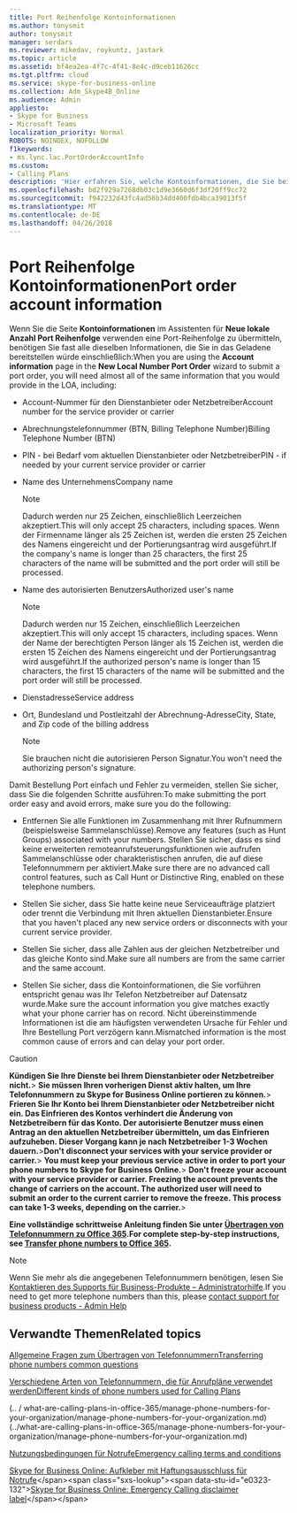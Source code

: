 ```yaml
---
title: Port Reihenfolge Kontoinformationen
ms.author: tonysmit
author: tonysmit
manager: serdars
ms.reviewer: mikedav, roykuntz, jastark
ms.topic: article
ms.assetid: bf4ea2ea-4f7c-4f41-8e4c-d9ceb11626cc
ms.tgt.pltfrm: cloud
ms.service: skype-for-business-online
ms.collection: Adm_Skype4B_Online
ms.audience: Admin
appliesto:
- Skype for Business
- Microsoft Teams
localization_priority: Normal
ROBOTS: NOINDEX, NOFOLLOW
f1keywords:
- ms.lync.lac.PortOrderAccountInfo
ms.custom:
- Calling Plans
description: 'Hier erfahren Sie, welche Kontoinformationen, die Sie beim Arbeiten mit dem Assistenten für eine neue lokale Anzahl Port Reihenfolge benötigen. '
ms.openlocfilehash: bd2f929a7268db03c1d9e3660d6f3df20ff9cc72
ms.sourcegitcommit: f942232d43fc4ad56b34dd400fdb4bca39013f5f
ms.translationtype: MT
ms.contentlocale: de-DE
ms.lasthandoff: 04/26/2018
---
```

# <a name="port-order-account-information"></a><span data-ttu-id="e0323-103">Port Reihenfolge Kontoinformationen</span><span class="sxs-lookup"><span data-stu-id="e0323-103">Port order account information</span></span>

<span data-ttu-id="e0323-104">Wenn Sie die Seite **Kontoinformationen** im Assistenten für **Neue lokale Anzahl Port Reihenfolge** verwenden eine Port-Reihenfolge zu übermitteln, benötigen Sie fast alle dieselben Informationen, die Sie in das Geladene bereitstellen würde einschließlich:</span><span class="sxs-lookup"><span data-stu-id="e0323-104">When you are using the **Account information** page in the **New Local Number Port Order** wizard to submit a port order, you will need almost all of the same information that you would provide in the LOA, including:</span></span>
  
- <span data-ttu-id="e0323-105">Account-Nummer für den Dienstanbieter oder Netzbetreiber</span><span class="sxs-lookup"><span data-stu-id="e0323-105">Account number for the service provider or carrier</span></span>
    
- <span data-ttu-id="e0323-106">Abrechnungstelefonnummer (BTN, Billing Telephone Number)</span><span class="sxs-lookup"><span data-stu-id="e0323-106">Billing Telephone Number (BTN)</span></span>
    
- <span data-ttu-id="e0323-107">PIN - bei Bedarf vom aktuellen Dienstanbieter oder Netzbetreiber</span><span class="sxs-lookup"><span data-stu-id="e0323-107">PIN - if needed by your current service provider or carrier</span></span>
    
- <span data-ttu-id="e0323-108">Name des Unternehmens</span><span class="sxs-lookup"><span data-stu-id="e0323-108">Company name</span></span>
    
    > [!NOTE]
    > <span data-ttu-id="e0323-109">Dadurch werden nur 25 Zeichen, einschließlich Leerzeichen akzeptiert.</span><span class="sxs-lookup"><span data-stu-id="e0323-109">This will only accept 25 characters, including spaces.</span></span> <span data-ttu-id="e0323-110">Wenn der Firmenname länger als 25 Zeichen ist, werden die ersten 25 Zeichen des Namens eingereicht und der Portierungsantrag wird ausgeführt.</span><span class="sxs-lookup"><span data-stu-id="e0323-110">If the company's name is longer than 25 characters, the first 25 characters of the name will be submitted and the port order will still be processed.</span></span> 
  
- <span data-ttu-id="e0323-111">Name des autorisierten Benutzers</span><span class="sxs-lookup"><span data-stu-id="e0323-111">Authorized user's name</span></span>
    
    > [!NOTE]
    > <span data-ttu-id="e0323-112">Dadurch werden nur 15 Zeichen, einschließlich Leerzeichen akzeptiert.</span><span class="sxs-lookup"><span data-stu-id="e0323-112">This will only accept 15 characters, including spaces.</span></span> <span data-ttu-id="e0323-113">Wenn der Name der berechtigten Person länger als 15 Zeichen ist, werden die ersten 15 Zeichen des Namens eingereicht und der Portierungsantrag wird ausgeführt.</span><span class="sxs-lookup"><span data-stu-id="e0323-113">If the authorized person's name is longer than 15 characters, the first 15 characters of the name will be submitted and the port order will still be processed.</span></span> 
  
- <span data-ttu-id="e0323-114">Dienstadresse</span><span class="sxs-lookup"><span data-stu-id="e0323-114">Service address</span></span>
    
- <span data-ttu-id="e0323-115">Ort, Bundesland und Postleitzahl der Abrechnung-Adresse</span><span class="sxs-lookup"><span data-stu-id="e0323-115">City, State, and Zip code of the billing address</span></span>
    
    > [!NOTE]
    > <span data-ttu-id="e0323-116">Sie brauchen nicht die autorisieren Person Signatur.</span><span class="sxs-lookup"><span data-stu-id="e0323-116">You won't need the authorizing person's signature.</span></span> 
  
<span data-ttu-id="e0323-117">Damit Bestellung Port einfach und Fehler zu vermeiden, stellen Sie sicher, dass Sie die folgenden Schritte ausführen:</span><span class="sxs-lookup"><span data-stu-id="e0323-117">To make submitting the port order easy and avoid errors, make sure you do the following:</span></span>
  
- <span data-ttu-id="e0323-118">Entfernen Sie alle Funktionen im Zusammenhang mit Ihrer Rufnummern (beispielsweise Sammelanschlüsse).</span><span class="sxs-lookup"><span data-stu-id="e0323-118">Remove any features (such as Hunt Groups) associated with your numbers.</span></span> <span data-ttu-id="e0323-119">Stellen Sie sicher, dass es sind keine erweiterten remoteanrufsteuerungsfunktionen wie aufrufen Sammelanschlüsse oder charakteristischen anrufen, die auf diese Telefonnummern per aktiviert.</span><span class="sxs-lookup"><span data-stu-id="e0323-119">Make sure there are no advanced call control features, such as Call Hunt or Distinctive Ring, enabled on these telephone numbers.</span></span>
    
- <span data-ttu-id="e0323-120">Stellen Sie sicher, dass Sie hatte keine neue Serviceaufträge platziert oder trennt die Verbindung mit Ihren aktuellen Dienstanbieter.</span><span class="sxs-lookup"><span data-stu-id="e0323-120">Ensure that you haven't placed any new service orders or disconnects with your current service provider.</span></span>
    
- <span data-ttu-id="e0323-121">Stellen Sie sicher, dass alle Zahlen aus der gleichen Netzbetreiber und das gleiche Konto sind.</span><span class="sxs-lookup"><span data-stu-id="e0323-121">Make sure all numbers are from the same carrier and the same account.</span></span>
    
- <span data-ttu-id="e0323-122">Stellen Sie sicher, dass die Kontoinformationen, die Sie vorführen entspricht genau was Ihr Telefon Netzbetreiber auf Datensatz wurde.</span><span class="sxs-lookup"><span data-stu-id="e0323-122">Make sure the account information you give matches exactly what your phone carrier has on record.</span></span> <span data-ttu-id="e0323-123">Nicht übereinstimmende Informationen ist die am häufigsten verwendeten Ursache für Fehler und Ihre Bestellung Port verzögern kann.</span><span class="sxs-lookup"><span data-stu-id="e0323-123">Mismatched information is the most common cause of errors and can delay your port order.</span></span>
    
> [!CAUTION]
> <span data-ttu-id="e0323-124">**Kündigen Sie Ihre Dienste bei Ihrem Dienstanbieter oder Netzbetreiber nicht.**> **Sie müssen Ihren vorherigen Dienst aktiv halten, um Ihre Telefonnummern zu Skype for Business Online portieren zu können.**> **Frieren Sie Ihr Konto bei Ihrem Dienstanbieter oder Netzbetreiber nicht ein. Das Einfrieren des Kontos verhindert die Änderung von Netzbetreibern für das Konto. Der autorisierte Benutzer muss einen Antrag an den aktuellen Netzbetreiber übermitteln, um das Einfrieren aufzuheben. Dieser Vorgang kann je nach Netzbetreiber 1-3 Wochen dauern.**></span><span class="sxs-lookup"><span data-stu-id="e0323-124">**Don't disconnect your services with your service provider or carrier.**> **You must keep your previous service active in order to port your phone numbers to Skype for Business Online.**> **Don't freeze your account with your service provider or carrier. Freezing the account prevents the change of carriers on the account. The authorized user will need to submit an order to the current carrier to remove the freeze. This process can take 1-3 weeks, depending on the carrier.**></span></span> 
  
 <span data-ttu-id="e0323-125">**Eine vollständige schrittweise Anleitung finden Sie unter [Übertragen von Telefonnummern zu Office 365](transfer-phone-numbers-to-office-365.md).**</span><span class="sxs-lookup"><span data-stu-id="e0323-125">**For complete step-by-step instructions, see [Transfer phone numbers to Office 365](transfer-phone-numbers-to-office-365.md).**</span></span>

 > [!NOTE]
> <span data-ttu-id="e0323-126">Wenn Sie mehr als die angegebenen Telefonnummern benötigen, lesen Sie [Kontaktieren des Supports für Business-Produkte – Administratorhilfe](https://support.office.com/article/32a17ca7-6fa0-4870-8a8d-e25ba4ccfd4b).</span><span class="sxs-lookup"><span data-stu-id="e0323-126">If you need to get more telephone numbers than this, please [contact support for business products - Admin Help](https://support.office.com/article/32a17ca7-6fa0-4870-8a8d-e25ba4ccfd4b)</span></span>
  
## <a name="related-topics"></a><span data-ttu-id="e0323-127">Verwandte Themen</span><span class="sxs-lookup"><span data-stu-id="e0323-127">Related topics</span></span>
[<span data-ttu-id="e0323-128">Allgemeine Fragen zum Übertragen von Telefonnummern</span><span class="sxs-lookup"><span data-stu-id="e0323-128">Transferring phone numbers common questions</span></span>](transferring-phone-numbers-common-questions.md)

[<span data-ttu-id="e0323-129">Verschiedene Arten von Telefonnummern, die für Anrufpläne verwendet werden</span><span class="sxs-lookup"><span data-stu-id="e0323-129">Different kinds of phone numbers used for Calling Plans</span></span>](different-kinds-of-phone-numbers-used-for-calling-plans.md)

<span data-ttu-id="e0323-130">(.. / what-are-calling-plans-in-office-365/manage-phone-numbers-for-your-organization/manage-phone-numbers-for-your-organization.md)</span><span class="sxs-lookup"><span data-stu-id="e0323-130">(../what-are-calling-plans-in-office-365/manage-phone-numbers-for-your-organization/manage-phone-numbers-for-your-organization.md)</span></span>

[<span data-ttu-id="e0323-131">Nutzungsbedingungen für Notrufe</span><span class="sxs-lookup"><span data-stu-id="e0323-131">Emergency calling terms and conditions</span></span>](../legal-and-regulatory/emergency-calling-terms-and-conditions.md)

<span data-ttu-id="e0323-132">[Skype for Business Online: Aufkleber mit Haftungsausschluss für Notrufe](https://github.com/MicrosoftDocs/OfficeDocs-SkypeForBusiness/blob/live/Skype/SfbOnline/downloads/emergency-calling/emergency-calling-label-(en-us)-(v.1.0).zip?raw=true)</span><span class="sxs-lookup"><span data-stu-id="e0323-132">[Skype for Business Online: Emergency Calling disclaimer label](https://github.com/MicrosoftDocs/OfficeDocs-SkypeForBusiness/blob/live/Skype/SfbOnline/downloads/emergency-calling/emergency-calling-label-(en-us)-(v.1.0).zip?raw=true)</span></span>

  
 
